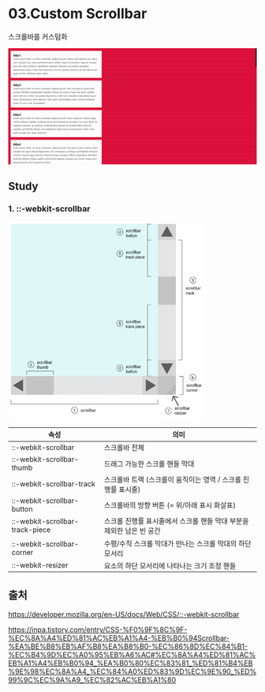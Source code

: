 # 03.Custom Scrollbar
스크롤바를 커스텀화     

<img src="./scrollbar.gif">

## Study
### 1. ::-webkit-scrollbar   
<img style="width:400px; height:400px" src="./image.png">    
    
|속성|의미|  
|---|---|  
|::-webkit-scrollbar|스크롤바 전체 |    
|::-webkit-scrollbar-thumb|드래그 가능한 스크롤 핸들 막대|
|::-webkit-scrollbar-track|스크롤바 트랙 (스크롤이 움직이는 영역 / 스크롤 진행률 표시줄)|
|::-webkit-scrollbar-button|스크롤바의 방향 버튼 (= 위/아래 표시 화살표)|
|::-webkit-scrollbar-track-piece|스크롤 진행률 표시줄에서 스크롤 핸들 막대 부분을 제외한 남은 빈 공간|
|::-webkit-scrollbar-corner|수평/수직 스크롤 막대가 만나는 스크롤 막대의 하단 모서리|
|::-webkit-resizer|요소의 하단 모서리에 나타나는 크기 조정 핸들|



## 출처
https://developer.mozilla.org/en-US/docs/Web/CSS/::-webkit-scrollbar   

https://inpa.tistory.com/entry/CSS-%F0%9F%8C%9F-%EC%8A%A4%ED%81%AC%EB%A1%A4-%EB%B0%94Scrollbar-%EA%BE%B8%EB%AF%B8%EA%B8%B0-%EC%86%8D%EC%84%B1-%EC%B4%9D%EC%A0%95%EB%A6%AC#%EC%8A%A4%ED%81%AC%EB%A1%A4%EB%B0%94_%EA%B0%80%EC%83%81_%ED%81%B4%EB%9E%98%EC%8A%A4_%EC%84%A0%ED%83%9D%EC%9E%90_%ED%99%9C%EC%9A%A9_%EC%82%AC%EB%A1%80    
